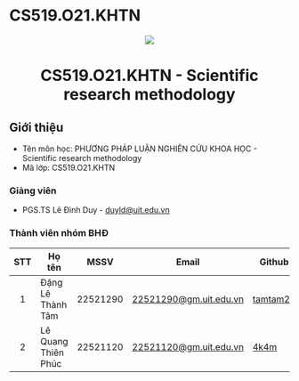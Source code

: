 # CS519.O21.KHTN
<p align="center">
  <a href="https://www.uit.edu.vn/"><img src="https://www.uit.edu.vn/sites/vi/files/banner.png"></a>
<h1 align="center"><b>CS519.O21.KHTN - Scientific research methodology</b></h1>

## Giới thiệu
* Tên môn học: PHƯƠNG PHÁP LUẬN NGHIÊN CỨU KHOA HỌC - Scientific research methodology
* Mã lớp: CS519.O21.KHTN

### Giảng viên
* PGS.TS Lê Đình Duy - duyld@uit.edu.vn

### Thành viên nhóm BHĐ

| STT | Họ tên | MSSV | Email | Github |
| :---: | --- | --- | --- | --- |
| 1 | Đặng Lê Thành Tâm | 22521290 | 22521290@gm.uit.edu.vn | [tamtam24](https://github.com/tamtam24) |
| 2 | Lê Quang Thiên Phúc | 22521120 | 22521120@gm.uit.edu.vn | [4k4m](https://github.com/4k4m) |
